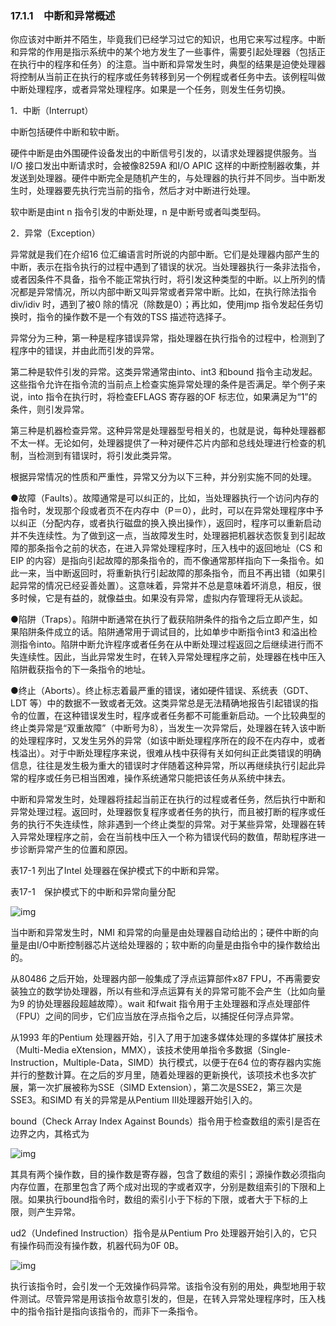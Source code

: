 ### 17.1.1　中断和异常概述

你应该对中断并不陌生，毕竟我们已经学习过它的知识，也用它来写过程序。中断和异常的作用是指示系统中的某个地方发生了一些事件，需要引起处理器（包括正在执行中的程序和任务）的注意。当中断和异常发生时，典型的结果是迫使处理器将控制从当前正在执行的程序或任务转移到另一个例程或者任务中去。该例程叫做中断处理程序，或者异常处理程序。如果是一个任务，则发生任务切换。

1．中断（Interrupt）

中断包括硬件中断和软中断。

硬件中断是由外围硬件设备发出的中断信号引发的，以请求处理器提供服务。当I/O 接口发出中断请求时，会被像8259A 和I/O APIC 这样的中断控制器收集，并发送到处理器。硬件中断完全是随机产生的，与处理器的执行并不同步。当中断发生时，处理器要先执行完当前的指令，然后才对中断进行处理。

软中断是由int n 指令引发的中断处理，n 是中断号或者叫类型码。

2．异常（Exception）

异常就是我们在介绍16 位汇编语言时所说的内部中断。它们是处理器内部产生的中断，表示在指令执行的过程中遇到了错误的状况。当处理器执行一条非法指令，或者因条件不具备，指令不能正常执行时，将引发这种类型的中断。以上所列的情况都是异常情况，所以内部中断又叫异常或者异常中断。比如，在执行除法指令div/idiv 时，遇到了被0 除的情况（除数是0）；再比如，使用jmp 指令发起任务切换时，指令的操作数不是一个有效的TSS 描述符选择子。

异常分为三种，第一种是程序错误异常，指处理器在执行指令的过程中，检测到了程序中的错误，并由此而引发的异常。

第二种是软件引发的异常。这类异常通常由into、int3 和bound 指令主动发起。这些指令允许在指令流的当前点上检查实施异常处理的条件是否满足。举个例子来说，into 指令在执行时，将检查EFLAGS 寄存器的OF 标志位，如果满足为“1”的条件，则引发异常。

第三种是机器检查异常。这种异常是处理器型号相关的，也就是说，每种处理器都不太一样。无论如何，处理器提供了一种对硬件芯片内部和总线处理进行检查的机制，当检测到有错误时，将引发此类异常。

根据异常情况的性质和严重性，异常又分为以下三种，并分别实施不同的处理。

●故障（Faults）。故障通常是可以纠正的，比如，当处理器执行一个访问内存的指令时，发现那个段或者页不在内存中（P＝0），此时，可以在异常处理程序中予以纠正（分配内存，或者执行磁盘的换入换出操作），返回时，程序可以重新启动并不失连续性。为了做到这一点，当故障发生时，处理器把机器状态恢复到引起故障的那条指令之前的状态，在进入异常处理程序时，压入栈中的返回地址（CS 和EIP 的内容）是指向引起故障的那条指令的，而不像通常那样指向下一条指令。如此一来，当中断返回时，将重新执行引起故障的那条指令，而且不再出错（如果引起异常的情况已经妥善处置）。这意味着，异常并不总是意味着坏消息，相反，很多时候，它是有益的，就像益虫。如果没有异常，虚拟内存管理将无从谈起。

●陷阱（Traps）。陷阱中断通常在执行了截获陷阱条件的指令之后立即产生，如果陷阱条件成立的话。陷阱通常用于调试目的，比如单步中断指令int3 和溢出检测指令into。陷阱中断允许程序或者任务在从中断处理过程返回之后继续进行而不失连续性。因此，当此异常发生时，在转入异常处理程序之前，处理器在栈中压入陷阱截获指令的下一条指令的地址。

●终止（Aborts）。终止标志着最严重的错误，诸如硬件错误、系统表（GDT、LDT 等）中的数据不一致或者无效。这类异常总是无法精确地报告引起错误的指令的位置，在这种错误发生时，程序或者任务都不可能重新启动。一个比较典型的终止类异常是“双重故障”（中断号为8），当发生一次异常后，处理器在转入该中断的处理程序时，又发生另外的异常（如该中断处理程序所在的段不在内存中，或者栈溢出）。对于中断处理程序来说，很难从栈中获得有关如何纠正此类错误的明确信息，往往是发生极为重大的错误时才伴随着这种异常，所以再继续执行引起此异常的程序或任务已相当困难，操作系统通常只能把该任务从系统中抹去。

中断和异常发生时，处理器将挂起当前正在执行的过程或者任务，然后执行中断和异常处理过程。返回时，处理器恢复程序或者任务的执行，而且被打断的程序或任务的执行不失连续性，除非遇到一个终止类型的异常。对于某些异常，处理器在转入异常处理程序之前，会在当前栈中压入一个称为错误代码的数值，帮助程序进一步诊断异常产生的位置和原因。

表17-1 列出了Intel 处理器在保护模式下的中断和异常。

表17-1　保护模式下的中断和异常向量分配

![img](../0-Assets/Epubook/x86汇编语言从实模式到保护模式_李忠_等_Z_Library/images/00722.jpeg)

当中断和异常发生时，NMI 和异常的向量是由处理器自动给出的；硬件中断的向量是由I/O中断控制器芯片送给处理器的；软中断的向量是由指令中的操作数给出的。

从80486 之后开始，处理器内部一般集成了浮点运算部件x87 FPU，不再需要安装独立的数学协处理器，所以有些和浮点运算有关的异常可能不会产生（比如向量为9 的协处理器段超越故障）。wait 和fwait 指令用于主处理器和浮点处理部件（FPU）之间的同步，它们应当放在浮点指令之后，以捕捉任何浮点异常。

从1993 年的Pentium 处理器开始，引入了用于加速多媒体处理的多媒体扩展技术（Multi-Media eXtension，MMX），该技术使用单指令多数据（Single-Instruction，Multiple-Data，SIMD）执行模式，以便于在64 位的寄存器内实施并行的整数计算。在之后的岁月里，随着处理器的更新换代，该项技术也多次扩展，第一次扩展被称为SSE（SIMD Extension），第二次是SSE2，第三次是SSE3。和SIMD 有关的异常是从Pentium Ⅲ处理器开始引入的。

bound（Check Array Index Against Bounds）指令用于检查数组的索引是否在边界之内，其格式为

![img](../0-Assets/Epubook/x86汇编语言从实模式到保护模式_李忠_等_Z_Library/images/00723.jpeg)

其具有两个操作数，目的操作数是寄存器，包含了数组的索引；源操作数必须指向内存位置，在那里包含了两个成对出现的字或者双字，分别是数组索引的下限和上限。如果执行bound指令时，数组的索引小于下标的下限，或者大于下标的上限，则产生异常。

ud2（Undefined Instruction）指令是从Pentium Pro 处理器开始引入的，它只有操作码而没有操作数，机器代码为0F 0B。

![img](../0-Assets/Epubook/x86汇编语言从实模式到保护模式_李忠_等_Z_Library/images/00724.jpeg)

执行该指令时，会引发一个无效操作码异常。该指令没有别的用处，典型地用于软件测试。尽管异常是用该指令故意引发的，但是，在转入异常处理程序时，压入栈中的指令指针是指向该指令的，而非下一条指令。